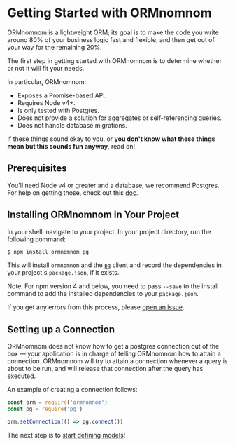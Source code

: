 # Getting Started with ORMnomnom

ORMnomnom is a lightweight ORM; its goal is to make the code
you write around 80% of your business logic fast and flexible,
and then get out of your way for the remaining 20%.

The first step in getting started with ORMnomnom is to determine
whether or not it will fit your needs.

In particular, ORMnomnom:

* Exposes a Promise-based API.
* Requires Node v4+.
* Is only tested with Postgres.
* Does not provide a solution for aggregates or self-referencing queries.
* Does not handle database migrations.

If these things sound okay to you, or **you don't know what these things
mean but this sounds fun anyway**, read on!

## Prerequisites

You'll need Node v4 or greater and a database, we recommend Postgres. 
For help on getting those, check out this [doc](./prerequisites.md).

## Installing ORMnomnom in Your Project

In your shell, navigate to your project. In your project directory, run the
following command:

```bash
$ npm install ormnomnom pg
```

This will install `ormnomnom` and the [`pg`](https://npmjs.org/package/pg)
client and record the dependencies in your project's `package.json`, if it
exists.

Note: For npm version 4 and below, you need to pass `--save` to the 
install command to add the installed dependencies to your `package.json`.

If you get any errors from this process, please [open an
issue](https://github.com/chrisdickinson/ormnomnom/issues/new).

## Setting up a Connection

ORMnomnom does not know how to get a postgres connection out of the box — your
application is in charge of telling ORMnomnom how to attain a connection.
ORMnomnom will try to attain a connection whenever a query is about to be run,
and will release that connection after the query has executed.

An example of creating a connection follows:

```javascript
const orm = require('ormnomnom')
const pg = require('pg')

orm.setConnection(() => pg.connect())
```

The next step is to [start defining models](./building-models.md)!
